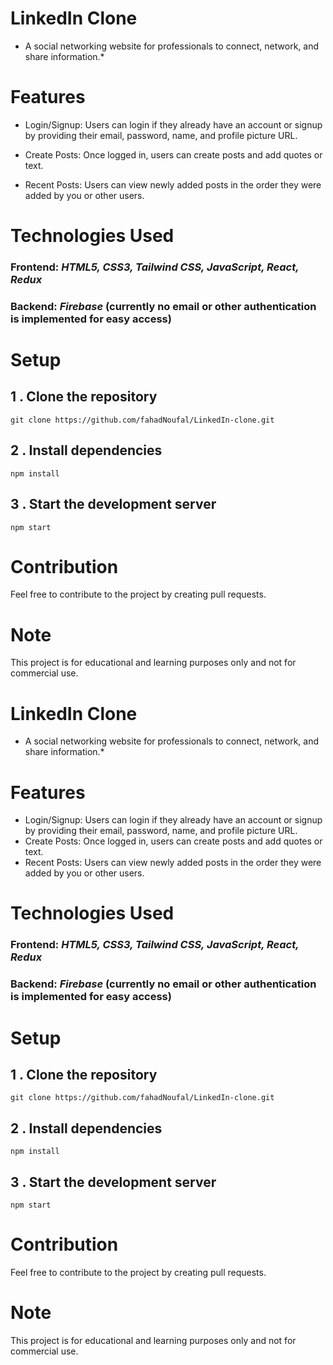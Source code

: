 # LinkedIn Clone

* A social networking website for professionals to connect, network, and share information.*

# Features

- Login/Signup: Users can login if they already have an account or signup by providing their email, password, name, and profile picture URL.

- Create Posts: Once logged in, users can create posts and add quotes or text.

- Recent Posts: Users can view newly added posts in the order they were added by you or other users.

# Technologies Used

### Frontend: *HTML5, CSS3, Tailwind CSS, JavaScript, React, Redux*

### Backend: *Firebase* (currently no email or other authentication is implemented for easy access)

# Setup

## 1 . Clone the repository

`git clone https://github.com/fahadNoufal/LinkedIn-clone.git`

## 2 . Install dependencies

`npm install`

## 3 . Start the development server

`npm start`

# Contribution

Feel free to contribute to the project by creating pull requests.

# Note

This project is for educational and learning purposes only and not for commercial use.



# LinkedIn Clone

* A social networking website for professionals to connect, network, and share information.*

# Features

- Login/Signup: Users can login if they already have an account or signup by providing their email, password, name, and profile picture URL.
- Create Posts: Once logged in, users can create posts and add quotes or text.
- Recent Posts: Users can view newly added posts in the order they were added by you or other users.

# Technologies Used

### Frontend: *HTML5, CSS3, Tailwind CSS, JavaScript, React, Redux*
### Backend: *Firebase* (currently no email or other authentication is implemented for easy access)

# Setup

## 1 . Clone the repository

`git clone https://github.com/fahadNoufal/LinkedIn-clone.git`

## 2 . Install dependencies

`npm install`

## 3 . Start the development server

`npm start`

# Contribution

Feel free to contribute to the project by creating pull requests.

# Note

This project is for educational and learning purposes only and not for commercial use.



